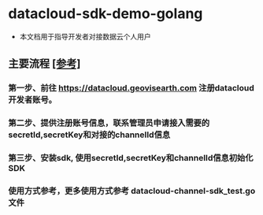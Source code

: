# datacloud-sdk-demo-golang

- 本文档用于指导开发者对接数据云个人用户

## 主要流程  [[参考]](https://apifox.com/apidoc/shared-cc11ff16-f1de-4a29-8730-f0de99b88186/doc-2713191)

### 第一步、前往 https://datacloud.geovisearth.com 注册datacloud开发者账号。

### 第二步、提供注册账号信息，联系管理员申请接入需要的 secretId,secretKey和对接的channelId信息

### 第三步、安装sdk, 使用secretId,secretKey和channelId信息初始化SDK


### 使用方式参考，更多使用方式参考 datacloud-channel-sdk_test.go 文件
